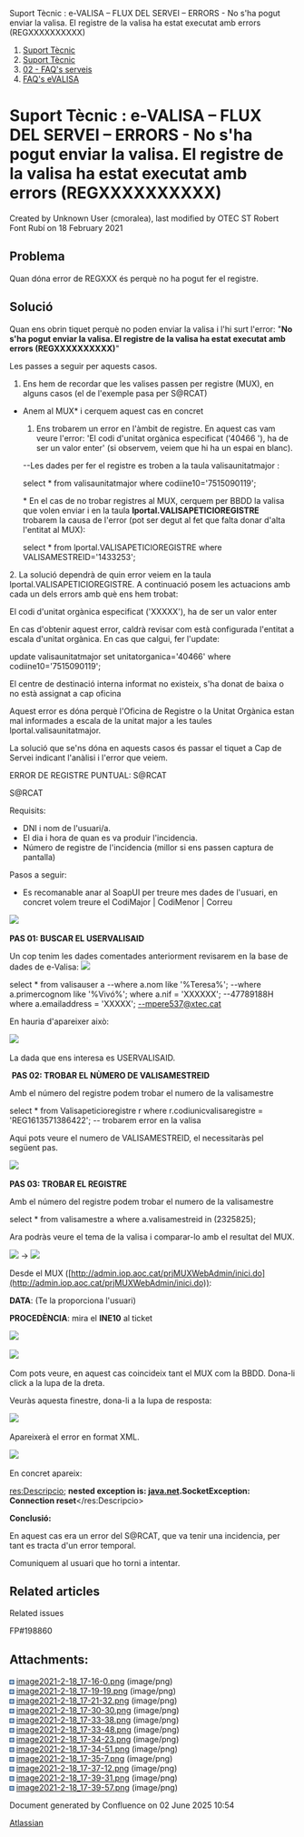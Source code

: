 Suport Tècnic : e-VALISA – FLUX DEL SERVEI – ERRORS - No s'ha pogut enviar la valisa. El registre de la valisa ha estat executat amb errors (REGXXXXXXXXXX)  

1.  [Suport Tècnic](index.html)
2.  [Suport Tècnic](13893782.html)
3.  [02 - FAQ's serveis](26313393.html)
4.  [FAQ's eVALISA](28705569.html)

Suport Tècnic : e-VALISA – FLUX DEL SERVEI – ERRORS - No s'ha pogut enviar la valisa. El registre de la valisa ha estat executat amb errors (REGXXXXXXXXXX)
===========================================================================================================================================================

Created by Unknown User (cmoralea), last modified by OTEC ST Robert Font Rubí on 18 February 2021

Problema
--------

Quan dóna error de REGXXX és perquè no ha pogut fer el registre.

Solució
-------

Quan ens obrin tiquet perquè no poden enviar la valisa i l'hi surt l'error: "**No s'ha pogut enviar la valisa. El registre de la valisa ha estat executat amb errors (REGXXXXXXXXXX)**"

Les passes a seguir per aquests casos.  
  

1.  Ens hem de recordar que les valises passen per registre (MUX), en alguns casos (el de l'exemple pasa per S@RCAT)

*   Anem al MUX\* i cerquem aquest cas en concret
    
    1.  Ens trobarem un error en l'àmbit de registre. En aquest cas vam veure l'error: 'El codi d'unitat orgànica especificat ('40466 '), ha de ser un valor enter' (si observem, veiem que hi ha un espai en blanc).  
          
        
    
    \--Les dades per fer el registre es troben a la taula valisaunitatmajor : 
    
    
    select \* from valisaunitatmajor where codiine10='7515090119';
    
    \* En el cas de no trobar registres al MUX, cerquem per BBDD la valisa que volen enviar i en la taula **lportal.VALISAPETICIOREGISTRE** trobarem la causa de l'error (pot ser degut al fet que falta donar d'alta l'entitat al MUX):
    
    select \* from lportal.VALISAPETICIOREGISTRE where VALISAMESTREID='1433253';
    

2\. La solució dependrà de quin error veiem en la taula lportal.VALISAPETICIOREGISTRE. A continuació posem les actuacions amb cada un dels errors amb què ens hem trobat:

  

El codi d'unitat orgànica especificat ('XXXXX'), ha de ser un valor enter

En cas d'obtenir aquest error, caldrà revisar com està configurada l'entitat a escala d'unitat orgànica. En cas que calgui, fer l'update:

  

update valisaunitatmajor set unitatorganica='40466' where codiine10='7515090119';

  

  

El centre de destinació interna informat no existeix, s'ha donat de baixa o no està assignat a cap oficina

Aquest error es dóna perquè l'Oficina de Registre o la Unitat Orgànica estan mal informades a escala de la unitat major a les taules lportal.valisaunitatmajor.

  

La solució que se'ns dóna en aquests casos és passar el tiquet a Cap de Servei indicant l'anàlisi i l'error que veiem.

  

ERROR DE REGISTRE PUNTUAL: S@RCAT

S@RCAT

Requisits:

*   DNI i nom de l'usuari/a.
*   El dia i hora de quan es va produir l'incidencia.
*   Número de registre de l'incidencia (millor si ens passen captura de pantalla)

Pasos a seguir:

*   Es recomanable anar al SoapUI per treure mes dades de l'usuari, en concret volem treure el CodiMajor | CodiMenor | Correu 
    

**![](attachments/26313572/41521609.png)**

  

**PAS 01: BUSCAR EL USERVALISAID**

Un cop tenim les dades comentades anteriorment revisarem en la base de dades de e-Valisa: ![](attachments/26313572/41521610.png)

  

select \* from valisauser a
--where a.nom like '%Teresa%';
--where  a.primercognom like '%Vivó%';
where a.nif = 'XXXXXX'; --47789188H
where a.emailaddress = 'XXXXX'; --mpere537@xtec.cat

En hauria d'apareixer això:

![](attachments/26313572/41521611.png)

La dada que ens interesa es USERVALISAID.

 **PAS 02: TROBAR EL NÙMERO DE VALISAMESTREID**

Amb el número del registre podem trobar el numero de la valisamestre

select \*
  from Valisapeticioregistre r
 where r.codiunicvalisaregistre = 'REG1613571386422'; -- trobarem error en la valisa

Aqui pots veure el numero de VALISAMESTREID, el necessitaràs pel següent pas.

![](attachments/26313572/41521612.png)

**PAS 03: TROBAR EL REGISTRE**

Amb el número del registre podem trobar el numero de la valisamestre

select \*
  from valisamestre a
 where a.valisamestreid in (2325825);

Ara podràs veure el tema de la valisa i comparar-lo amb el resultat del MUX.

![](attachments/26313572/41521613.png) → ![](attachments/26313572/41521614.png) 

Desde el MUX ([http://admin.iop.aoc.cat/prjMUXWebAdmin/inici.do](http://admin.iop.aoc.cat/prjMUXWebAdmin/inici.do)):

**DATA**: (Te la proporciona l'usuari)

**PROCEDÈNCIA**: mira el **INE10** al ticket

![](attachments/26313572/41521618.png)

![](attachments/26313572/41521617.png)

Com pots veure, en aquest cas coincideix tant el MUX com la BBDD. Dona-li click a la lupa de la dreta.

Veuràs aquesta finestre, dona-li a la lupa de resposta:

![](attachments/26313572/41521619.png)

Apareixerà el error en format XML.

![](attachments/26313572/41521620.png)

En concret apareix:

<res:Descripcio>; **nested exception is: [java.net](http://java.net).SocketException: Connection reset**</res:Descripcio>

  

**Conclusió:**

En aquest cas era un error del S@RCAT, que va tenir una incidencia, per tant es tracta d'un error temporal.

Comuniquem al usuari que ho torni a intentar.

  

Related articles
----------------

  

Related issues

FP#198860

  

Attachments:
------------

![](images/icons/bullet_blue.gif) [image2021-2-18\_17-16-0.png](attachments/26313572/41521609.png) (image/png)  
![](images/icons/bullet_blue.gif) [image2021-2-18\_17-19-19.png](attachments/26313572/41521610.png) (image/png)  
![](images/icons/bullet_blue.gif) [image2021-2-18\_17-21-32.png](attachments/26313572/41521611.png) (image/png)  
![](images/icons/bullet_blue.gif) [image2021-2-18\_17-30-30.png](attachments/26313572/41521612.png) (image/png)  
![](images/icons/bullet_blue.gif) [image2021-2-18\_17-33-38.png](attachments/26313572/41521613.png) (image/png)  
![](images/icons/bullet_blue.gif) [image2021-2-18\_17-33-48.png](attachments/26313572/41521614.png) (image/png)  
![](images/icons/bullet_blue.gif) [image2021-2-18\_17-34-23.png](attachments/26313572/41521615.png) (image/png)  
![](images/icons/bullet_blue.gif) [image2021-2-18\_17-34-51.png](attachments/26313572/41521616.png) (image/png)  
![](images/icons/bullet_blue.gif) [image2021-2-18\_17-35-7.png](attachments/26313572/41521617.png) (image/png)  
![](images/icons/bullet_blue.gif) [image2021-2-18\_17-37-12.png](attachments/26313572/41521618.png) (image/png)  
![](images/icons/bullet_blue.gif) [image2021-2-18\_17-39-31.png](attachments/26313572/41521619.png) (image/png)  
![](images/icons/bullet_blue.gif) [image2021-2-18\_17-39-57.png](attachments/26313572/41521620.png) (image/png)  

Document generated by Confluence on 02 June 2025 10:54

[Atlassian](http://www.atlassian.com/)